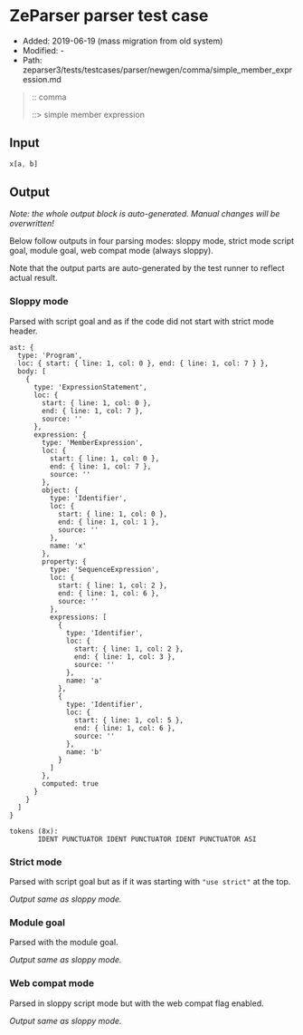 # ZeParser parser test case

- Added: 2019-06-19 (mass migration from old system)
- Modified: -
- Path: zeparser3/tests/testcases/parser/newgen/comma/simple_member_expression.md

> :: comma
>
> ::> simple member expression

## Input

`````js
x[a, b]
`````

## Output

_Note: the whole output block is auto-generated. Manual changes will be overwritten!_

Below follow outputs in four parsing modes: sloppy mode, strict mode script goal, module goal, web compat mode (always sloppy).

Note that the output parts are auto-generated by the test runner to reflect actual result.

### Sloppy mode

Parsed with script goal and as if the code did not start with strict mode header.

`````
ast: {
  type: 'Program',
  loc: { start: { line: 1, col: 0 }, end: { line: 1, col: 7 } },
  body: [
    {
      type: 'ExpressionStatement',
      loc: {
        start: { line: 1, col: 0 },
        end: { line: 1, col: 7 },
        source: ''
      },
      expression: {
        type: 'MemberExpression',
        loc: {
          start: { line: 1, col: 0 },
          end: { line: 1, col: 7 },
          source: ''
        },
        object: {
          type: 'Identifier',
          loc: {
            start: { line: 1, col: 0 },
            end: { line: 1, col: 1 },
            source: ''
          },
          name: 'x'
        },
        property: {
          type: 'SequenceExpression',
          loc: {
            start: { line: 1, col: 2 },
            end: { line: 1, col: 6 },
            source: ''
          },
          expressions: [
            {
              type: 'Identifier',
              loc: {
                start: { line: 1, col: 2 },
                end: { line: 1, col: 3 },
                source: ''
              },
              name: 'a'
            },
            {
              type: 'Identifier',
              loc: {
                start: { line: 1, col: 5 },
                end: { line: 1, col: 6 },
                source: ''
              },
              name: 'b'
            }
          ]
        },
        computed: true
      }
    }
  ]
}

tokens (8x):
       IDENT PUNCTUATOR IDENT PUNCTUATOR IDENT PUNCTUATOR ASI
`````

### Strict mode

Parsed with script goal but as if it was starting with `"use strict"` at the top.

_Output same as sloppy mode._

### Module goal

Parsed with the module goal.

_Output same as sloppy mode._

### Web compat mode

Parsed in sloppy script mode but with the web compat flag enabled.

_Output same as sloppy mode._
